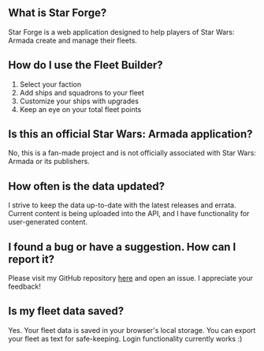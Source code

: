 ## What is Star Forge?

Star Forge is a web application designed to help players of Star Wars: Armada create and manage their fleets.

## How do I use the Fleet Builder?

1. Select your faction
2. Add ships and squadrons to your fleet
3. Customize your ships with upgrades
4. Keep an eye on your total fleet points

## Is this an official Star Wars: Armada application?

No, this is a fan-made project and is not officially associated with Star Wars: Armada or its publishers.

## How often is the data updated?

I strive to keep the data up-to-date with the latest releases and errata. Current content is being uploaded into the API, and I have functionality for user-generated content.

## I found a bug or have a suggestion. How can I report it?

Please visit my GitHub repository [here](https://github.com/Polkadoty/armada-list-builder) and open an issue. I appreciate your feedback!

## Is my fleet data saved?

Yes. Your fleet data is saved in your browser's local storage. You can export your fleet as text for safe-keeping. Login functionality currently works :)
